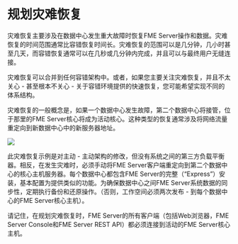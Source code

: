 # 规划灾难恢复 #

<!--must update this section-->

灾难恢复主要涉及在数据中心发生重大故障时恢复FME Server操作和数据。灾难恢复的时间范围通常比容错恢复时间长。灾难恢复的范围可以是几分钟，几小时甚至几天，而容错恢复通常可以在几秒或几分钟内完成，并且可以与最终用户无缝连接。

灾难恢复可以合并到任何容错架构中。或者，如果您主要关注灾难恢复，并且不太关心 - 甚至根本不关心 - 关于容错环境提供的快速恢复，您可能希望实现不同的体系结构。

灾难恢复的一般概念是，如果一个数据中心发生故障，第二个数据中心将接管，位于那里的FME Server核心将成为活动核心。这种类型的恢复通常涉及将网络流量重定向到新数据中心中的新服务器地址。

![](./Images/1.007.DisasterRecovery.png)

此灾难恢复示例是对主动 - 主动架构的修改，但没有系统之间的第三方负载平衡器。相反，在发生灾难时，必须手动将FME Server客户端重定向到第二个数据中心的核心主机服务器。每个数据中心都包含FME Server的完整（“Express”）安装，基本配置为提供类似的功能。为确保数据中心之间FME Server系统数据的同步性，定期执行备份和还原操作。（否则，工作空间必须两次发布 - 到每个数据中心的FME Server核心主机）。

请记住，在规划灾难恢复时，FME Server的所有客户端（包括Web浏览器，FME Server Console和FME Server REST API）都必须连接到活动的FME Server核心主机。
